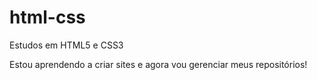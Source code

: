 # html-css
 Estudos em HTML5 e CSS3

 Estou aprendendo a criar sites e agora vou gerenciar meus repositórios!
